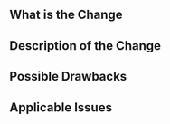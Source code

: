 ## What is the Change

<!-- What is it? And are there any benefits realized by this change? -->

## Description of the Change

<!--
We must be able to understand the design of your change from this description.
Keep in mind that the maintainer reviewing this PR may not be familiar with or
have worked with the code here recently, so please walk us through the concepts.
-->

## Possible Drawbacks

<!-- Are there any side-effects or negative impacts of this change? -->

## Applicable Issues

<!-- List any applicable Issues here -->
